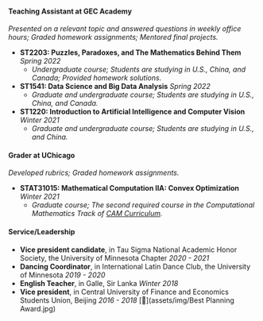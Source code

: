 
#### Teaching Assistant at GEC Academy
*Presented on a relevant topic and answered questions in weekly office hours; Graded homework assignments; Mentored final projects.*
* **ST2203: Puzzles, Paradoxes, and The Mathematics Behind Them** *Spring 2022*
  * *Undergraduate course; Students are studying in U.S., China, and Canada; Provided homework solutions.*
* **ST1541: Data Science and Big Data Analysis** *Spring 2022*
  * *Graduate and undergraduate course; Students are studying in U.S., China, and Canada.*
* **ST1220: Introduction to Artificial Intelligence and Computer Vision** *Winter 2021*
  * *Graduate and undergraduate course; Students are studying in U.S., and China.*

#### Grader at UChicago
*Developed rubrics; Graded homework assignments.*
* **STAT31015: Mathematical Computation IIA: Convex Optimization** *Winter 2021*
  * *Graduate course; The second required course in the Computational Mathematics Track of [CAM Curriculum](https://voices.uchicago.edu/cammasters/course-offerings/#caam31015).*

#### Service/Leadership
* **Vice president candidate**, in Tau Sigma National Academic Honor Society, the University of Minnesota Chapter *2020 - 2021*
* **Dancing Coordinator**, in International Latin Dance Club, the University of Minnesota *2019 - 2020*
* **English Teacher**, in Galle, Sir Lanka *Winter 2018*
* **Vice president**, in Central University of Finance and Economics Students Union, Beijing *2016 - 2018* [📄](assets/img/Best Planning Award.jpg)
